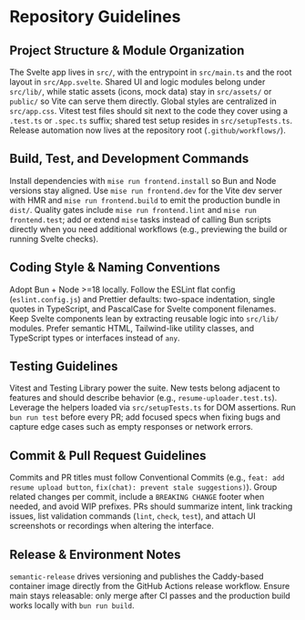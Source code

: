 # Repository Guidelines

## Project Structure & Module Organization
The Svelte app lives in `src/`, with the entrypoint in `src/main.ts` and the root layout in `src/App.svelte`. Shared UI and logic modules belong under `src/lib/`, while static assets (icons, mock data) stay in `src/assets/` or `public/` so Vite can serve them directly. Global styles are centralized in `src/app.css`. Vitest test files should sit next to the code they cover using a `.test.ts` or `.spec.ts` suffix; shared test setup resides in `src/setupTests.ts`. Release automation now lives at the repository root (`.github/workflows/`).

## Build, Test, and Development Commands
Install dependencies with `mise run frontend.install` so Bun and Node versions stay aligned. Use `mise run frontend.dev` for the Vite dev server with HMR and `mise run frontend.build` to emit the production bundle in `dist/`. Quality gates include `mise run frontend.lint` and `mise run frontend.test`; add or extend `mise` tasks instead of calling Bun scripts directly when you need additional workflows (e.g., previewing the build or running Svelte checks).

## Coding Style & Naming Conventions
Adopt Bun + Node >=18 locally. Follow the ESLint flat config (`eslint.config.js`) and Prettier defaults: two-space indentation, single quotes in TypeScript, and PascalCase for Svelte component filenames. Keep Svelte components lean by extracting reusable logic into `src/lib/` modules. Prefer semantic HTML, Tailwind-like utility classes, and TypeScript types or interfaces instead of `any`.

## Testing Guidelines
Vitest and Testing Library power the suite. New tests belong adjacent to features and should describe behavior (e.g., `resume-uploader.test.ts`). Leverage the helpers loaded via `src/setupTests.ts` for DOM assertions. Run `bun run test` before every PR; add focused specs when fixing bugs and capture edge cases such as empty responses or network errors.

## Commit & Pull Request Guidelines
Commits and PR titles must follow Conventional Commits (e.g., `feat: add resume upload button`, `fix(chat): prevent stale suggestions)`). Group related changes per commit, include a `BREAKING CHANGE` footer when needed, and avoid WIP prefixes. PRs should summarize intent, link tracking issues, list validation commands (`lint`, `check`, `test`), and attach UI screenshots or recordings when altering the interface.

## Release & Environment Notes
`semantic-release` drives versioning and publishes the Caddy-based container image directly from the GitHub Actions release workflow. Ensure main stays releasable: only merge after CI passes and the production build works locally with `bun run build`.
